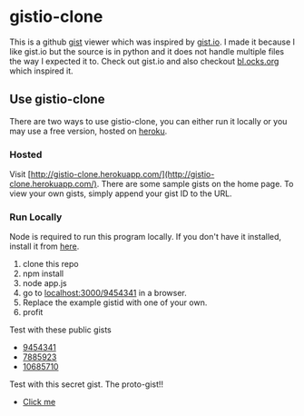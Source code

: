 # gistio-clone
This is a github [gist](https://gist.github.com/) viewer which was inspired by
[gist.io](http://gist.io). I made it because I like gist.io but the source is in
python and it does not handle multiple files the way I expected it to. Check out
gist.io and also checkout [bl.ocks.org](http://bl.ocks.org/) which inspired it.

## Use gistio-clone
There are two ways to use gistio-clone, you can either run it locally or you may
use a free version, hosted on [heroku](https://www.heroku.com/).

### Hosted
Visit [http://gistio-clone.herokuapp.com/](http://gistio-clone.herokuapp.com/).
There are some sample gists on the home page.
To view your own gists, simply append your gist ID to the URL.

### Run Locally
Node is required to run this program locally. If you don't have it installed,
install it from [here](http://nodejs.org/download/).

 1. clone this repo
 2. npm install
 3. node app.js
 4. go to [localhost:3000/9454341](http://localhost:3000/9454341) in a browser.
 5. Replace the example gistid with one of your own.
 6. profit

Test with these public gists
 * [9454341](http://gistio-clone.herokuapp.com/9454341)
 * [7885923](http://gistio-clone.herokuapp.com/7885923)
 * [10685710](http://gistio-clone.herokuapp.com/10685710)

Test with this secret gist. The proto-gist!!
* [Click me](http://gistio-clone.herokuapp.com/1)

